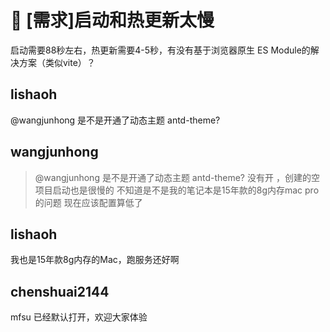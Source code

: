 # 👑 [需求]启动和热更新太慢

启动需要88秒左右，热更新需要4-5秒，有没有基于浏览器原生 ES Module的解决方案（类似vite）？

## lishaoh

@wangjunhong 是不是开通了动态主题 antd-theme?

## wangjunhong

> @wangjunhong 是不是开通了动态主题 antd-theme?
> 没有开 ，创建的空项目启动也是很慢的 不知道是不是我的笔记本是15年款的8g内存mac pro的问题 现在应该配置算低了

## lishaoh

我也是15年款8g内存的Mac，跑服务还好啊

## chenshuai2144

mfsu 已经默认打开，欢迎大家体验
